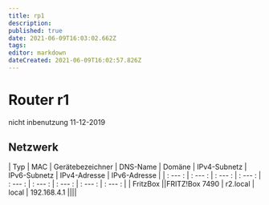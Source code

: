 ```yaml
---
title: rp1
description: 
published: true
date: 2021-06-09T16:03:02.662Z
tags: 
editor: markdown
dateCreated: 2021-06-09T16:02:57.826Z
---
```


# Router r1

nicht inbenutzung 11-12-2019

## Netzwerk

| Typ | MAC | Gerätebezeichner | DNS-Name | Domäne | IPv4-Subnetz | IPv6-Subnetz | IPv4-Adresse | IPv6-Adresse |
| : --- : | : --- : | : --- : | : --- : | : --- : | : --- : | : --- : | : --- : | : --- : |
| FritzBox ||FRITZ!Box 7490 | r2.local | local | 192.168.4.1 ||||
